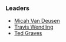### Leaders
* [Micah Van Deusen](mailto:micah.vandeusen@owasp.org)
* [Travis Wendling](mailto:travis.wendling@owasp.org)
* [Ted Graves](mailto:ted.graves@owasp.org)
